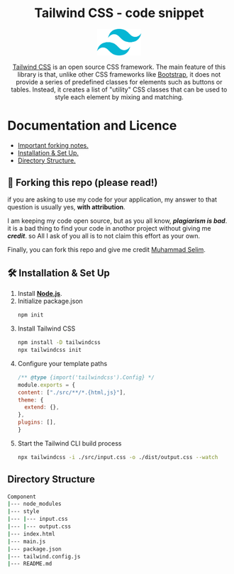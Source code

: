<h1 align="center"><b>Tailwind CSS - code snippet</b></h1>
<div align="center">
  <img alt="Logo" src="Responsive navigation bar/tailwindIcon.svg" width="100" />
</div>
<p align="center">
    <a href="https://tailwindcss.com/">Tailwind CSS</a> is an open source CSS framework. The main feature of this library is that, unlike other CSS frameworks like <a href="https://getbootstrap.com">Bootstrap</a>, it does not provide a series of predefined classes for elements such as buttons or tables. Instead, it creates a list of "utility" CSS classes that can be used to style each element by mixing and matching. 
</p>

# **Documentation and Licence**
* <a href="#forkingNotes">Important forking notes.</a>
* <a href="#setup">Installation & Set Up.</a>
* <a href="#structure">Directory Structure.</a>


<h2 id="forkingNotes"><b>🚨 Forking this repo (please read!)</b></h2>

if you are asking to use my code for your application, my answer to that question is usually yes, **with attribution**.

I am keeping my code open source, but as you all know, ***plagiarism is bad***. it is a bad thing to find your code in anothor project without giving me ***credit***.  so All I ask of you all is to not claim this effort as your own.

Finally, you can fork this repo and give me credit [Muhammad Selim](https://www.linkedin.com/in/selimjs).


<h2 id="setup"><b>🛠 Installation & Set Up</b></h2>

1. Install [**Node.js**](https://nodejs.org/en/).
2. Initialize package.json
   ```bash
   npm init
   ```
3. Install Tailwind CSS
   ```bash
   npm install -D tailwindcss
   npx tailwindcss init
   ```
4. Configure your template paths
   ```js
   /** @type {import('tailwindcss').Config} */
   module.exports = {
   content: ["./src/**/*.{html,js}"],
   theme: {
     extend: {},
   },
   plugins: [],
   }
   ```
5. Start the Tailwind CLI build process
   ```bash
   npx tailwindcss -i ./src/input.css -o ./dist/output.css --watch
   ```


<h2 id="structure"><b>Directory Structure</b></h2>

```bash
Component
|--- node_modules
|--- style
|--- |--- input.css
|--- |--- output.css
|--- index.html
|--- main.js
|--- package.json
|--- tailwind.config.js
|--- README.md
```